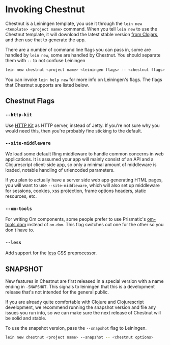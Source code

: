 # Invoking Chestnut

Chestnut is a Leiningen template, you use it through the `lein new <template> <project name>`
command. When you tell `lein new` to use the
Chestnut template, it will download the latest stable version
[from Clojars](https://clojars.org/chestnut/lein-template), and then
use that to generate the app.

There are a number of command line flags you can pass in, some are
handled by `lein new`, some are handled by Chestnut. You should
separate them with `--` to not confuse Leiningen

``` sh
lein new chestnut <project name> <leiningen flags> -- <chestnut flags>
```

You can invoke `lein help new` for more info on Leiningen's flags. The
flags that Chestnut supports are listed below.

## Chestnut Flags

### `--http-kit`

Use [HTTP Kit](http://http-kit.org/server.html) as HTTP server,
instead of Jetty. If you're not sure why you would need this, then
you're probably fine sticking to the default.

### `--site-middleware`

We load some default Ring middleware to handle common concerns in web
applications. It is assumed your app will mainly consist of an API and
a Clojurescript client-side app, so only a minimal amount of
middleware is loaded, notable handling of urlencoded parameters.

If you plan to actually have a server side web app generating HTML
pages, you will want to use `--site-middleware`, which will also set
up middleware for sessions, cookies, xss protection, frame options
headers, static resources, etc.


### `--om-tools`

For writing Om components, some people prefer to use Prismatic's
[om-tools.dom](https://github.com/Prismatic/om-tools) instead of
`om.dom`. This flag switches out one for the other so you don't have
to.

### `--less`

Add support for the [less](https://github.com/montoux/lein-less) CSS preprocessor.

## SNAPSHOT

New features in Chestnut are first released in a special version with
a name ending in `-SNAPSHOT`. This signals to leiningen that this is a
development release that's not intended for the general public.

If you are already quite comfortable with Clojure and Clojurescript
development, we recommend running the snapshot version and file any
issues you run into, so we can make sure the next release of Chestnut
will be solid and stable.

To use the snapshot version, pass the `--snapshot` flag to Leiningen.

``` sh
lein new chestnut <project name> --snapshot -- <chestnut options>
```
